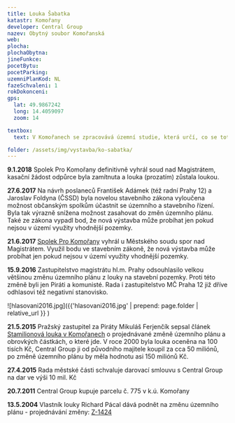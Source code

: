 ```yaml
---
title: Louka Šabatka
katastr: Komořany
developer: Central Group
nazev: Obytný soubor Komořanská
web:
plocha:
plochaObytna:
jineFunkce:
pocetBytu:
pocetParking:
uzemniPlanKod: NL
fazeSchvaleni: 1
rokDokonceni:
gps:
  lat: 49.9867242
  long: 14.4059097
  zoom: 14

textbox:
  text: V Komořanech se zpracovává územní studie, která určí, co se toto území bude využívat. Nesouhlasíme se změnami do té doby, než bude tato studie dokončena.

folder: /assets/img/vystavba/ko-sabatka/
---
```


**9.1.2018** Spolek Pro Komořany definitivně vyhrál soud nad Magistrátem, kasační žádost odpůrce byla zamítnuta a louka (prozatím) zůstala loukou.

**27.6.2017** Na návrh poslaneců František Adámek (též radní Prahy 12) a Jaroslav Foldyna (ČSSD) byla novelou stavebního zákona vyloučena možnost občanským spolkům účastnit se územního a stavebního řízení. Byla tak výrazně snížena možnost zasahovat do změn územního plánu. Také ze zákona vypadl bod, že nová výstavba může probíhat jen pokud nejsou v území využity vhodnější pozemky.

**21.6.2017** [Spolek Pro Komořany](http://www.spolekprokomorany.cz) vyhrál u Městského soudu spor nad Magistrátem. Využil bodu ve stavebním zákoně, že nová výstavba může probíhat jen pokud nejsou v území využity vhodnější pozemky.

**15.9.2016** Zastupitelstvo magistrátu hl.m. Prahy odsouhlasilo velkou většinou změnu územního plánu z louky na stavební pozemky. Proti této změně byli jen Piráti a komunisté. Rada i zastupitelstvo MČ Praha 12 již dříve odhlasovi též negativní stanovisko.

![hlasovani2016.jpg]({{'hlasovani2016.jpg' | prepend: page.folder | relative_url }} )

**21.5.2015** Pražský zastupitel za Piráty Mikuláš Ferjenčík sepsal článek [Stamilionová louka v Komořanech](https://praha.pirati.cz/milionova-louka.html) o projednávané změně územního plánu a obrovkých částkách, o které jde. V roce 2000 byla louka oceněna na 100 tisích Kč, Central Group ji od původního majitele koupil za cca 50 miliónů, po změně územního plánu by měla hodnotu asi 150 miliónů Kč.

**27.4.2015** Rada městské části schvaluje darovací smlouvu s Central Group na dar ve výši 10 mil. Kč

**20.7.2011** Central Group kupuje parcelu č. 775 v k.ú. Komořany

**13.5.2004** Vlastník louky Richard Pácal dává podnět na změnu územního plánu - projednávání změny: [Z-1424](https://app.iprpraha.cz/napp/zmeny/?id=995&action=view&presenter=Articlezmenyupravy)
